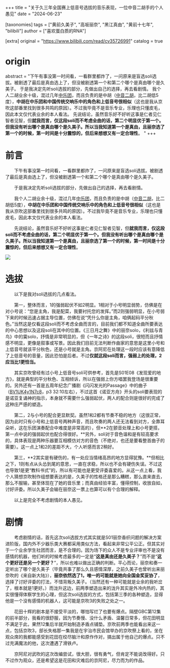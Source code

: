 +++
title = "关于久三年全国赛上低音号选拔的音乐表现，一位中音二胡手的个人愚见"
date = "2024-06-23"

[taxonomies]
tags = ["黄前久美子", "高坂丽奈", "黑江真由", "黄前十七年", "bilibili"]
author = ["喜欢蛋白质的RNA"]

[extra]
original = "https://www.bilibili.com/read/cv35726991"
catalog = true
# origin 
abstract = "下午有事没第一时间看，一看群里都炸了，一问原来是盲选soli选拔。被剧透了最后是真由选上了，但没被剧透第一个和第二个哪个是真由哪个是久美子。  于是我决定先听soli选拔的部分，先做出自己的选择，再去看剧情。  我个人二胡业余十级，混过几年[中乐团](https://baike.baidu.com/item/%E6%B0%91%E4%B9%90%E5%9B%A2)，而且负责的是中胡（[中音二胡](https://baike.baidu.com/item/%E4%B8%AD%E8%83%A1/)，比二胡低5度），**中胡在中乐团和中国传统交响乐中的角色和上低音号很相似**（这也是我从京吹这部番里找到很多共鸣的原因）。不过我毕竟不是音乐专业，乐理也只懂皮毛，因此本文仅代表业余的本人看法。  先说结论，虽然音乐好不好听这事是仁者见仁智者见智，但**就我而言，仅这段soli而不考虑全曲的话，第二个明显优于第一个。**但我没有听出哪个是真由哪个是久美子。所以当我知道第一个是真由，且丽奈选了第一个的时候，第一时间是十分震惊的，但后来想想**又有一定合理性**。  "
+++

# 前言
&emsp;&emsp;下午有事没第一时间看，一看群里都炸了，一问原来是盲选soli选拔。被剧透了最后是真由选上了，但没被剧透第一个和第二个哪个是真由哪个是久美子。

&emsp;&emsp;于是我决定先听soli选拔的部分，先做出自己的选择，再去看剧情。

&emsp;&emsp;我个人二胡业余十级，混过几年[中乐团](https://baike.baidu.com/item/%E6%B0%91%E4%B9%90%E5%9B%A2)，而且负责的是中胡（[中音二胡](https://baike.baidu.com/item/%E4%B8%AD%E8%83%A1/)，比二胡低5度），**中胡在中乐团和中国传统交响乐中的角色和上低音号很相似**（这也是我从京吹这部番里找到很多共鸣的原因）。不过我毕竟不是音乐专业，乐理也只懂皮毛，因此本文仅代表业余的本人看法。

&emsp;&emsp;先说结论，虽然音乐好不好听这事是仁者见仁智者见智，但**就我而言，仅这段soli而不考虑全曲的话，第二个明显优于第一个。**但我没有听出哪个是真由哪个是久美子。所以当我知道第一个是真由，且丽奈选了第一个的时候，第一时间是十分震惊的，但后来想想**又有一定合理性**。

![](/imgs/2024-06-23/QmJCTT06SV1iJE4xV0ZpWw==.w1320.h740.jpg)  
# 选拔
&emsp;&emsp;以下是我对soli选拔的几点看法。

&emsp;&emsp;第一，整体而言，1的强弱起伏不如2明显。1相对于小号明显弱势，仿佛是在对小号说：“您是主角，我是配菜，我要衬托您的发挥。”而2则强弱明显，在小号弱下来的时候迅速占据主导位置，仿佛在说“凭什么你是主角，咱俩起码平分秋色。”当然这是仅看这段soli而不考虑全曲而言的，目前我们都不知道全曲所要表达的中心思想以及这段soli在其中的位置。《三日月之舞》中的丽奈solo，《利兹与青鸟》中的霙solo，抒情是非常明显的，但《一年之诗》的这段soli，很短而且抒情感不明显，更像是叙事或写景。因此我们目前无法判断作曲家的意思是这里小号和上低音号就该平分秋色，还是小号就是主角。京阿尼在处理这一段时应该有意降低了上低音号的音量，因此恐怕是后者。不过**仅就这段soli而言，强弱上的处理，2应当比1更恰当。**

&emsp;&emsp;其实京吹曾经有过小号上低音号soli可供参考，首先是S01E08《发现爱的地方》，就是典型的平分秋色、互相倾诉，所以在强弱上你方唱罢我登场是很重要的。另外还有一首是五周年纪念广播剧《闪闪发光的Passage》中的曲子（[BV1UK4y1N7c8](https://www.bilibili.com/video/BV1UK4y1N7c8/?p=3&share_source=copy_web&vd_source=0105a16b8b77cc084b4985827b21c5f2&t=1930)，p3 32:10左右），不过这首《诺亚方舟》开头的soli要表现的是诺亚复诵神的指示，本身就不需要什么强弱起伏，两人的配合则是很好的完成了这种庄严感的塑造。

&emsp;&emsp;第二，2与小号的配合更显默契。虽然1和2都有节奏不稳的地方（这很正常，因为此时只有小号和上低音号两种声音，而且吹奏的两人还无法看到对方，全靠耳朵听，这在乐团演奏配合中难度是非常高的），但**2在颤音处理上和小号更搭，第一点中说的强弱起伏也配合得很好。**另外，soli对于音色谐和是有较高要求的，具体表现是两种乐器要互相模仿对方的音色（不绝对，也还是要看整首曲子的需要）。这一点上1和2的差距不大，个人听感而言2稍好。

&emsp;&emsp;第三，**2其实是有硬伤的，有一处应当情绪高昂的地方显得犹豫。**但相比之下，1则有点从头怂到尾的意思，一直在求稳，所以也不会有硬伤失误。不过这也导致1是更“教科书式”的，所以有可能也是更受评委喜爱的。从这一点上看，我个人猜想京吹制作组想要表达的是，久美子的性格还是那么糟糕，那么直来直去，那么不服输，甚至体现在了她的音乐里；而真由经验丰富，懂得控制，收放自如，讨好评委。所以久美子会输在丽奈这一票上也算可以有个合理的解释。

&emsp;&emsp;以上是完全不考虑剧情的本人愚见。

# 剧情

&emsp;&emsp;考虑剧情的话，首先这次soli选拔方式其实就是S01丽奈香织问题的解决方案进阶版，国内外不少器乐类大赛都采用类似方法，看起来非常公平公正。但其实对于一个业余学生社团而言，是不合理的。因为场下的众人不是专业评审也不是没有感情的机器，他们听的时候考虑最多的一定是“**这是真由还是久美子？**”而不是“**这个更好还是另一个更好？**”，所以也难以做出正确的判断。平心而论，丽奈和奏一定听出了哪个是久美子（毕竟共事了那么久且感情深厚，之前久美子也曾听出来丽奈吹的《来自新大陆》），**丽奈依然选了1，唯一的可能就是她向全国金奖妥协了**，选择了讨好评委的打法，不惜背叛久美子。（当然还有一种可能就是业余的我听岔了，根本就是1更好。）而泷升这边，前两季塑造出来的泷升其实是外冷内热的，其实很懂得体察学生的心理，但这次soli选拔的方式，包括第三季的各种塑造，显得他是一个没有感情的机器人，这可能是京吹3的失败之处之一。

&emsp;&emsp;花田十辉的剧本是不接受平淡的，哪怕写烂了也要有爆点。隔壁GBC第12集的前半部分，我看的很舒服，因为节奏慢、没什么矛盾、温馨日常多，但花田明显不满足于此，果然12集后半就开始制造矛盾点铺垫。京吹前两季也能看出来这一点，包括京吹3，部长失格那一集我是在宇治市民会馆举办的京吹祭上看的，坐在观众席的我都能感受到花田在绞尽脑汁和原作作对，搞出属于他自己的爆点。只不过充满魔法的他，这次遭遇了滑铁卢。

&emsp;&emsp;京阿尼对武吹的这次改编尝试，很大胆，很有勇气，但肯定不能说改得好。只不过作为观众，还是希望这是花田和灾难后的京阿尼，尽力而为的作品。
